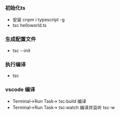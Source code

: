 ### 初始化ts

- 安装 cnpm i typescript -g
- tsc helloworld.ts

### 生成配置文件

- tsc --init  

### 执行编译

- tsc

### vscode 编译

- Terminal->Run Task-> tsc:build 编译
- Terminal->Run Task-> tsc:watch 编译并监听 tsc-w
